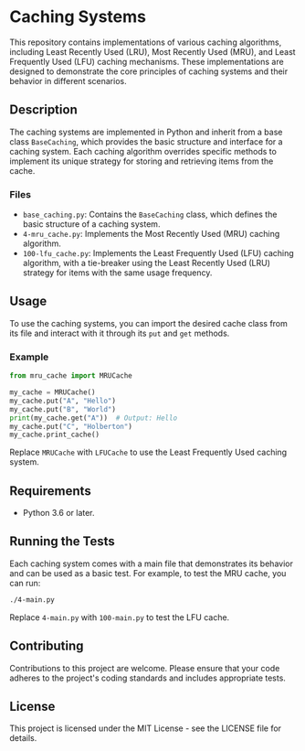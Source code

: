 # Caching Systems

This repository contains implementations of various caching algorithms, including Least Recently Used (LRU), Most Recently Used (MRU), and Least Frequently Used (LFU) caching mechanisms. These implementations are designed to demonstrate the core principles of caching systems and their behavior in different scenarios.

## Description

The caching systems are implemented in Python and inherit from a base class `BaseCaching`, which provides the basic structure and interface for a caching system. Each caching algorithm overrides specific methods to implement its unique strategy for storing and retrieving items from the cache.

### Files

- `base_caching.py`: Contains the `BaseCaching` class, which defines the basic structure of a caching system.
- `4-mru_cache.py`: Implements the Most Recently Used (MRU) caching algorithm.
- `100-lfu_cache.py`: Implements the Least Frequently Used (LFU) caching algorithm, with a tie-breaker using the Least Recently Used (LRU) strategy for items with the same usage frequency.

## Usage

To use the caching systems, you can import the desired cache class from its file and interact with it through its `put` and `get` methods.

### Example

```python
from mru_cache import MRUCache

my_cache = MRUCache()
my_cache.put("A", "Hello")
my_cache.put("B", "World")
print(my_cache.get("A"))  # Output: Hello
my_cache.put("C", "Holberton")
my_cache.print_cache()
```

Replace `MRUCache` with `LFUCache` to use the Least Frequently Used caching system.

## Requirements

- Python 3.6 or later.

## Running the Tests

Each caching system comes with a main file that demonstrates its behavior and can be used as a basic test. For example, to test the MRU cache, you can run:

```bash
./4-main.py
```

Replace `4-main.py` with `100-main.py` to test the LFU cache.

## Contributing

Contributions to this project are welcome. Please ensure that your code adheres to the project's coding standards and includes appropriate tests.

## License

This project is licensed under the MIT License - see the LICENSE file for details.
```

